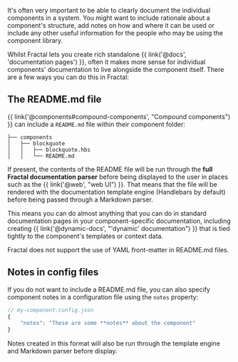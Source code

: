 It's often very important to be able to clearly document the individual components in a system. You might want to include rationale about a component's structure, add notes on how and where it can be used or include any other useful information for the people who may be using the component library.

Whilst Fractal lets you create rich standalone {{ link('@docs', 'documentation pages') }}, often it makes more sense for individual components' documentation to live alongside the component itself. There are a few ways you can do this in Fractal:

## The README.md file

{{ link('@components#compound-components', "Compound components") }} can include a `README.md` file within their component folder:

```tree
├── components
│   ├── blockquote
│   │   ├── blockquote.hbs
│   │   └── README.md
```

If present, the contents of the README file will be run through the **full Fractal documentation parser** before being displayed to the user in places such as the {{ link('@web', "web UI") }}. That means that the file will be rendered with the documentation template engine (Handlebars by default) before being passed through a Markdown parser.

This means you can do almost anything that you can do in standard documentation pages in your component-specific documentation, including creating {{ link('@dynamic-docs', "'dynamic' documentation") }} that is tied tightly to the component's templates or context data.

<div class="Note Note--callout">
<p>Fractal does not support the use of YAML front-matter in README.md files.</p>
</div>

## Notes in config files

If you do not want to include a README.md file, you can also specify component notes in a configuration file using the `notes` property:

```js
// my-component.config.json
{
    "notes": "These are some **notes** about the component"
}
```

Notes created in this format will also be run through the template engine and Markdown parser before display.
